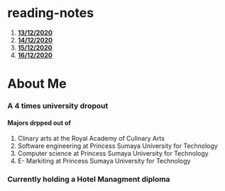 # reading-notes

1. [**13/12/2020**](13-12.md)
2. [**14/12/2020**](14-12.md)
3. [**15/12/2020**](15-12.md)
4. [**16/12/2020**](16-12.md)

# About Me

### A 4 times university dropout 

#### Majors drpped out of 

1. Clinary arts at the Royal Academy of Culinary Arts
2. Software engineering at Princess Sumaya University for Technology
3. Computer science at Princess Sumaya University for Technology
4. E- Markiting at Princess Sumaya University for Technology

### Currently holding a Hotel Managment diploma
